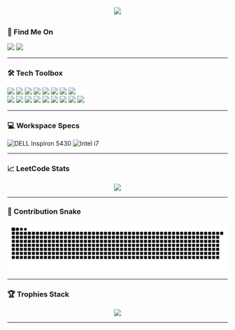 <h1 align="center">
    <img src="https://readme-typing-svg.herokuapp.com?font=Consolas&weight=100&size=25&duration=2000&pause=1000&color=099AF7&center=true&vCenter=true&width=1000&height=40&lines=Hello+There+I'm+Ashrithaa+J+S+%F0%9F%99%8B%E2%80%8D%E2%99%80%EF%B8%8F;M.Sc+Software+Systems+%7C+PSG+College+of+Technology+%F0%9F%93%9A;BS+Data+Science+%7C+IIT+Madras+%F0%9F%8E%93;Currently+learning+Web+Development+%F0%9F%8C%B1+;Interested+at+Cloud+Computing+%E2%98%81%EF%B8%8F"/>
  <br/>
</h1>

<h3> 📧 Find Me On </h3>
<div>
  <img src="https://img.shields.io/badge/LinkedIn-0077B5?style=for-the-badge&logo=linkedin&logoColor=white" />
  <img src="https://img.shields.io/badge/GMail-ff4343?style=for-the-badge&logo=gmail&logoColor=white" />
</div>

<hr/>

<div>
<h3> 🛠 Tech Toolbox </h3>
<div>
  <img src="https://img.shields.io/badge/C-1E88E5?style=for-the-badge&logo=c&logoColor=white" />
  <img src="https://img.shields.io/badge/MATLAB-F9A825?style=for-the-badge&logo=matlab&logoColor=black" />
  <img src="https://img.shields.io/badge/C%2B%2B-1565C0?style=for-the-badge&logo=c%2B%2B&logoColor=white" />
  <img src="https://img.shields.io/badge/Python-FCDC35?style=for-the-badge&logo=python&logoColor=blue" />
  <img src="https://img.shields.io/badge/Assembly-3E2723?style=for-the-badge&logo=gnubash&logoColor=white" />
  <img src="https://img.shields.io/badge/HTML5-D84315?style=for-the-badge&logo=html5&logoColor=white" />
  <img src="https://img.shields.io/badge/CSS-0277BD?style=for-the-badge&logo=css3&logoColor=white" />
  <img src="https://img.shields.io/badge/Oracle_SQL-C62828?style=for-the-badge&logo=oracle&logoColor=white" />
</div>
<div>
  <img src="https://img.shields.io/badge/PuTTY-455A64?style=for-the-badge&logo=putty&logoColor=white" />
  <img src="https://img.shields.io/badge/MATLAB-1E88E5?style=for-the-badge&logo=matlab&logoColor=black" />
  <img src="https://img.shields.io/badge/Code%20Blocks-039BE5?style=for-the-badge&logo=codeblocks&logoColor=white" />
  <img src="https://img.shields.io/badge/Anaconda-2E7D32?style=for-the-badge&logo=anaconda&logoColor=white" />
  <img src="https://img.shields.io/badge/VS%20Code-0288D1?style=for-the-badge&logo=visualstudiocode&logoColor=white" />
  <img src="https://img.shields.io/badge/SQL%20Developer-1B5E20?style=for-the-badge&logo=oracle&logoColor=white" />
  <img src="https://img.shields.io/badge/emu8086-7CB342?style=for-the-badge&logo=windows95&logoColor=white" />
  <img src="https://img.shields.io/badge/Keil_uVision-37474F?style=for-the-badge&logo=keil&logoColor=white" />
  <img src="https://img.shields.io/badge/Django-092E20?style=for-the-badge&logo=django&logoColor=white" />
</div>



<hr/>

<h3> 💻 Workspace Specs </h3>
<div>
  <img src="https://img.shields.io/badge/DELL-inspiron_5430-00529c?style=for-the-badge&logo=dell&logoColor=white" alt="DELL Inspiron 5430" />
  <img src="https://img.shields.io/badge/intel-i7-0072CE?style=for-the-badge&logo=intel&logoColor=white" alt="Intel i7" />
</div>

<hr/>

<h3> 📈 LeetCode Stats </h3>
<div align="center">
  <img width="400" align="center" src="https://leetcard.jacoblin.cool/ashrithaa-js?theme=dark&font=Oxygen&ext=heatmap" />
</div>

<hr/>

<h3> 🐍 Contribution Snake</h3>
<div align="center">
  <img src="https://github.com/ashrithaa-js/ashrithaa-js/blob/output/github-snake-dark.svg" />
  
  <br/>
</div>

<hr/>

### 🏆 Trophies Stack
<div align="center">
  <img width="1000" align="center" src="https://github-profile-trophy.vercel.app/?username=ashrithaa-js&theme=juicyfresh&no-frame=true&no-bg=false&margin-w=2" />
</div>

<hr/>


